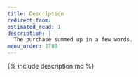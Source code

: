 ```yaml
---
title: Description
redirect_from:
estimated_read: 1
description: |
  The purchase summed up in a few words.
menu_order: 1700
---
```


{% include description.md %}
